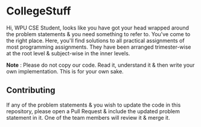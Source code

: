 # CollegeStuff

Hi, WPU CSE Student, looks like you have got your head wrapped around the problem statements & you need something to refer to. You've come to the right place. Here, you'll find solutions to all practical assignments of most programming assignments. They have been arranged trimester-wise at the root level & subject-wise in the inner levels.

**Note** : Please do not copy our code. Read it, understand it & then write your own implementation. This is for your own sake.

## Contributing
If any of the problem statements & you wish to update the code in this repository, please open a Pull Request & include the updated problem statement in it. One of the team members will review it & merge it.
